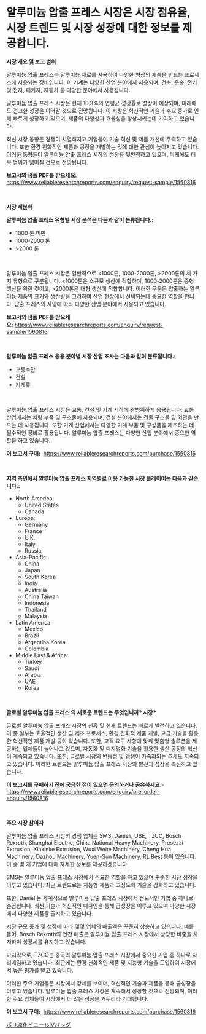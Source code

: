<p><h1>알루미늄 압출 프레스 시장은 시장 점유율, 시장 트렌드 및 시장 성장에 대한 정보를 제공합니다.</h1></p><p><strong>시장 개요 및 보고 범위</strong></p>
<p><p>알루미늄 압출 프레스는 알루미늄 재료를 사용하여 다양한 형상의 제품을 만드는 프로세스에 사용되는 장비입니다. 이 기계는 다양한 산업 분야에서 사용되며, 건축, 운송, 전기 및 전자, 패키지, 자동차 등 다양한 분야에서 사용됩니다.</p><p>알루미늄 압출 프레스 시장은 현재 10.3%의 연평균 성장률로 성장이 예상되며, 미래에도 견고한 성장을 이어갈 것으로 전망됩니다. 이 시장은 혁신적인 기술과 수요 증가로 인해 빠르게 성장하고 있으며, 제품의 다양성과 효율성을 향상시키는데 기여하고 있습니다.</p><p>최신 시장 동향은 경쟁이 치열해지고 기업들이 기술 혁신 및 제품 개선에 주력하고 있습니다. 또한 환경 친화적인 제품과 공정을 개발하는 것에 대한 관심이 높아지고 있습니다. 이러한 동향들이 알루미늄 압출 프레스 시장의 성장을 뒷받침하고 있으며, 미래에도 더욱 범위가 넓어질 것으로 전망됩니다.</p></p>
<p><strong>보고서의 샘플 PDF를 받으세요:</strong> <a href="https://www.reliableresearchreports.com/enquiry/request-sample/1560816">https://www.reliableresearchreports.com/enquiry/request-sample/1560816</a></p>
<p>&nbsp;</p>
<p><strong>시장 세분화</strong></p>
<p><strong>알루미늄 압출 프레스 유형별 시장 분석은 다음과 같이 분류됩니다.:</strong></p>
<p><ul><li>1000 톤 미만</li><li>1000-2000 톤</li><li>>2000 톤</li></ul></p>
<p>&nbsp;</p>
<p><p>알루미늄 압출 프레스 시장은 일반적으로 <1000톤, 1000-2000톤, >2000톤의 세 가지 유형으로 구분됩니다. <1000톤은 소규모 생산에 적합하며, 1000-2000톤은 중형 생산을 위한 것이고, >2000톤은 대형 생산에 적합합니다. 이러한 구분은 압출하는 알루미늄 제품의 크기와 생산량을 고려하여 산업 현장에서 선택되는데 중요한 역할을 합니다. 압출 프레스의 사양에 따라 다양한 산업 분야에서 사용되고 있습니다.</p></p>
<p><strong>보고서의 샘플 PDF를 받으세요:</strong>&nbsp;<a href="https://www.reliableresearchreports.com/enquiry/request-sample/1560816">https://www.reliableresearchreports.com/enquiry/request-sample/1560816</a></p>
<p>&nbsp;</p>
<p><strong> 알루미늄 압출 프레스 응용 분야별 시장 산업 조사는 다음과 같이 분류됩니다.:</strong></p>
<p><ul><li>교통수단</li><li>건설</li><li>기계류</li></ul></p>
<p>&nbsp;</p>
<p><p>알루미늄 압출 프레스 시장은 교통, 건설 및 기계 시장에 광범위하게 응용됩니다. 교통 산업에서는 차량 부품 및 구조물에 사용되며, 건설 분야에서는 건물 구조물 및 외관을 만드는 데 사용됩니다. 또한 기계 산업에서는 다양한 기계 부품 및 구성품을 제조하는 데 필수적인 장비로 활용됩니다. 알루미늄 압출 프레스는 다양한 산업 분야에서 중요한 역할을 하고 있습니다.</p></p>
<p><strong>이 보고서 구매:</strong>&nbsp; <a href="https://www.reliableresearchreports.com/purchase/1560816">https://www.reliableresearchreports.com/purchase/1560816</a></p>
<p>&nbsp;</p>
<p><strong>지역 측면에서 알루미늄 압출 프레스 지역별로 이용 가능한 시장 플레이어는 다음과 같습니다.:</strong></p>
<p><ul>
    <li>
        North America:
        <ul>
            <li>United States</li>
            <li>Canada</li>
        </ul>
    </li>
    <li>
        Europe:
        <ul>
            <li>Germany</li>
            <li>France</li>
            <li>U.K.</li>
            <li>Italy</li>
            <li>Russia</li>
        </ul>
    </li>
    <li>
        Asia-Pacific:
        <ul>
            <li>China</li>
            <li>Japan</li>
            <li>South Korea</li>
            <li>India</li>
            <li>Australia</li>
            <li>China Taiwan</li>
            <li>Indonesia</li>
            <li>Thailand</li>
            <li>Malaysia</li>
        </ul>
    </li>
    <li>
        Latin America:
        <ul>
            <li>Mexico</li>
            <li>Brazil</li>
            <li>Argentina Korea</li>
            <li>Colombia</li>
        </ul>
    </li>
    <li>
        Middle East & Africa:
        <ul>
            <li>Turkey</li>
            <li>Saudi</li>
            <li>Arabia</li>
            <li>UAE</li>
            <li>Korea</li>
        </ul>
    </li>
    </ul></p>
<p>&nbsp;</p>
<p><strong>글로벌 알루미늄 압출 프레스 의 새로운 트렌드는 무엇입니까? 시장?</strong></p>
<p><p>글로벌 알루미늄 압출 프레스 시장의 신흥 및 현재 트렌드는 빠르게 발전하고 있습니다. 이 중 일부는 효율적인 생산 및 제조 프로세스, 환경 친화적 제품 개발, 고급 기술을 활용한 혁신적인 제품 개발 등이 있습니다. 또한, 고객 요구 사항에 맞춰 맞춤형 솔루션을 제공하는 업체들이 늘어나고 있으며, 자동화 및 디지털화 기술을 활용한 생산 공정의 혁신이 계속되고 있습니다. 또한, 글로벌 시장의 변동성 및 경쟁이 가속화되는 추세도 지속되고 있습니다. 이러한 트렌드는 알루미늄 압출 프레스 시장의 발전과 성장을 촉진하고 있습니다.</p></p>
<p><strong>이 보고서를 구매하기 전에 궁금한 점이 있으면 문의하거나 공유하세요.</strong>- <a href="https://www.reliableresearchreports.com/enquiry/pre-order-enquiry/1560816">https://www.reliableresearchreports.com/enquiry/pre-order-enquiry/1560816</a></p>
<p>&nbsp;</p>
<p><strong>주요 시장 참여자</strong></p>
<p><p>알루미늄 압출 프레스 시장의 경쟁 업체는 SMS, Danieli, UBE, TZCO, Bosch Rexroth, Shanghai Electric, China National Heavy Machinery, Presezzi Extrusion, Xinxinke Extrusion, Wuxi Weite Machinery, Cheng Hua Machinery, Dazhou Machinery, Yuen-Sun Machinery, RL Best 등이 있습니다. 이 중 몇 개 기업에 대해 자세한 정보를 제공하겠습니다.</p><p>SMS는 알루미늄 압출 프레스 시장에서 주요한 역할을 하고 있으며 꾸준한 시장 성장을 이루고 있습니다. 최근 트렌드로는 지능형 제품과 고정도화 기술을 강화하고 있습니다.</p><p>또한, Danieli는 세계적으로 알루미늄 압출 프레스 시장에서 선도적인 기업 중 하나로 손꼽힙니다. 최신 기술과 혁신적인 디자인을 통해 급성장을 이루고 있으며 다양한 시장에서 다양한 제품을 출시하고 있습니다.</p><p>시장 규모 증가 및 성장에 따라 몇몇 업체의 매출액은 꾸준히 상승하고 있습니다. 예를 들어, Bosch Rexroth의 연간 매출은 알루미늄 압출 프레스 시장에서 상당한 비중을 차지하며 성장세를 유지하고 있습니다.</p><p>마지막으로, TZCO는 중국의 알루미늄 압출 프레스 시장에서 중요한 기업 중 하나로 자리매김하고 있습니다. 최근에는 환경 친화적인 제품 및 지능형 기술을 도입하여 시장에서 높은 평가를 받고 있습니다.</p><p>이러한 주요 기업들은 시장에서 강세를 보이며, 혁신적인 기술과 제품을 통해 급성장을 이루고 있습니다. 알루미늄 압출 프레스 시장은 계속해서 성장할 것으로 전망되며, 이러한 주요 업체들이 시장에서 더 많은 성공을 거두리라 기대됩니다.</p></p>
<p><strong>이 보고서 구매:</strong>&nbsp;&nbsp;<a href="https://www.reliableresearchreports.com/purchase/1560816">https://www.reliableresearchreports.com/purchase/1560816</a></p>
<p><p><a href="https://github.com/lily-u-genius/Market-Research-Report-List-1/blob/main/99921416490.md">ポリ塩化ビニールIVバッグ</a></p></p>
